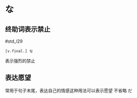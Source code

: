 # な
## 终助词表示禁止
 #std_l29
 
```nihongo
[v.final.] な
```

表示强烈的禁止


## 表达愿望


常用于句子末尾，表达自己的情感这种用法可以表示愿望
不省略 だ